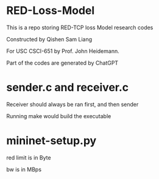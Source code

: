 # RED-Loss-Model

This is a repo storing RED-TCP loss Model research codes

Constructed by Qishen Sam Liang

For USC CSCI-651 by Prof. John Heidemann.

Part of the codes are generated by ChatGPT

# sender.c and receiver.c

Receiver should always be ran first, and then sender

Running make would build the executable

# mininet-setup.py

red limit is in Byte

bw is in MBps


